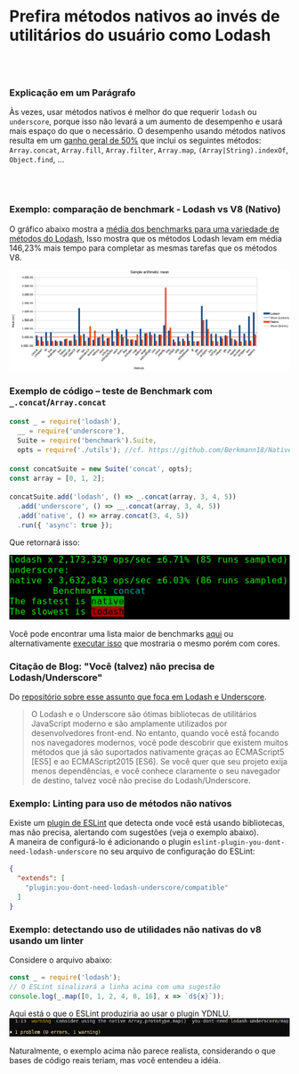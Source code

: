 # Prefira métodos nativos ao invés de utilitários do usuário como Lodash


<br/><br/>

### Explicação em um Parágrafo

Às vezes, usar métodos nativos é melhor do que requerir `lodash` ou `underscore`, porque isso não levará a um aumento de desempenho e usará mais espaço do que o necessário.
O desempenho usando métodos nativos resulta em um [ganho geral de 50%](https://github.com/Berkmann18/NativeVsUtils/blob/master/analysis.xlsx) que inclui os seguintes métodos: `Array.concat`, `Array.fill`, `Array.filter`, `Array.map`, `(Array|String).indexOf`, `Object.find`, ...


<!-- compare aqui: https://gist.github.com/Berkmann18/3a99f308d58535ab0719ac8fc3c3b8bb-->

<br/><br/>

### Exemplo: comparação de benchmark - Lodash vs V8 (Nativo)
O gráfico abaixo mostra a [média dos benchmarks para uma variedade de métodos do Lodash](https://github.com/Berkmann18/NativeVsUtils/blob/master/nativeVsLodash.ods), Isso mostra que os métodos Lodash levam em média 146,23% mais tempo para completar as mesmas tarefas que os métodos V8.

![meanDiag](../../assets/images/sampleMeanDiag.png)

### Exemplo de código – teste de Benchmark com `_.concat`/`Array.concat`
```javascript
const _ = require('lodash'),
  __ = require('underscore'),
  Suite = require('benchmark').Suite,
  opts = require('./utils'); //cf. https://github.com/Berkmann18/NativeVsUtils/blob/master/utils.js

const concatSuite = new Suite('concat', opts);
const array = [0, 1, 2];

concatSuite.add('lodash', () => _.concat(array, 3, 4, 5))
  .add('underscore', () => __.concat(array, 3, 4, 5))
  .add('native', () => array.concat(3, 4, 5))
  .run({ 'async': true });
```

Que retornará isso:

![output](../../assets/images/concat-benchmark.png)

Você pode encontrar uma lista maior de benchmarks [aqui](https://github.com/Berkmann18/NativeVsUtils/blob/master/index.txt) ou alternativamente [executar isso](https://github.com/Berkmann18/NativeVsUtils/blob/master/index.js) que mostraria o mesmo porém com cores.

### Citação de Blog: "Você (talvez) não precisa de Lodash/Underscore"

Do [repositório sobre esse assunto que foca em Lodash e Underscore](https://github.com/you-dont-need/You-Dont-Need-Lodash-Underscore).

 > O Lodash e o Underscore são ótimas bibliotecas de utilitários JavaScript moderno e são amplamente utilizados por desenvolvedores front-end. No entanto, quando você está focando nos navegadores modernos, você pode descobrir que existem muitos métodos que já são suportados nativamente graças ao ECMAScript5 [ES5] e ao ECMAScript2015 [ES6]. Se você quer que seu projeto exija menos dependências, e você conhece claramente o seu navegador de destino, talvez você não precise do Lodash/Underscore.

### Exemplo: Linting para uso de métodos não nativos
Existe um [plugin de ESLint](https://www.npmjs.com/package/eslint-plugin-you-dont-need-lodash-underscore) que detecta onde você está usando bibliotecas, mas não precisa, alertando com sugestões (veja o exemplo abaixo).<br>
A maneira de configurá-lo é adicionando o plugin `eslint-plugin-you-dont-need-lodash-underscore` no seu arquivo de configuração do ESLint:
```json
{
  "extends": [
    "plugin:you-dont-need-lodash-underscore/compatible"
  ]
}
```

### Exemplo: detectando uso de utilidades não nativas do v8 usando um linter
Considere o arquivo abaixo:
```js
const _ = require('lodash');
// O ESLint sinalizará a linha acima com uma sugestão
console.log(_.map([0, 1, 2, 4, 8, 16], x => `d${x}`));
```
Aqui está o que o ESLint produziria ao usar o plugin YDNLU.
![output](../../assets/images/ydnlu.png)

Naturalmente, o exemplo acima não parece realista, considerando o que bases de código reais teriam, mas você entendeu a idéia.
